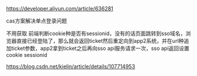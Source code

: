 https://developer.aliyun.com/article/636281

cas方案解决单点登录问题

不用获取 前端判断cookie种是否有sessionid，没有的话页面跳转到sso域名，浏览器直接已经登陆了，那么就会返回ticket然后重定向到app2系统，并在url种追加ticket参数，app2拿到ticket之后再向sso api服务请求一次，sso api返回设置cookie sessionid

https://blog.csdn.net/kielin/article/details/107714953